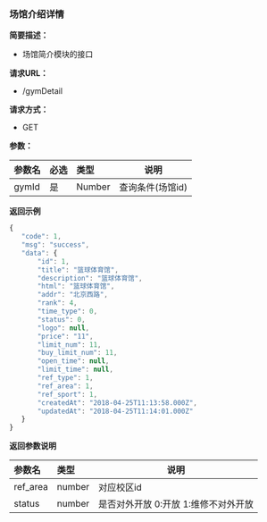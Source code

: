 ### 场馆介绍详情

**简要描述：**
- 场馆简介模块的接口

**请求URL：**
- /gymDetail

**请求方式：**
- GET

**参数：** 

|参数名|必选|类型|说明|
|:----    |:---|:----- |-----   |
|gymId |是  |Number |查询条件(场馆id)   |

 **返回示例**

 ```js
 {
    "code": 1,
    "msg": "success",
    "data": {
        "id": 1,
        "title": "篮球体育馆",
        "description": "篮球体育馆",
        "html": "篮球体育馆",
        "addr": "北京西路",
        "rank": 4,
        "time_type": 0,
        "status": 0,
        "logo": null,
        "price": "11",
        "limit_num": 11,
        "buy_limit_num": 11,
        "open_time": null,
        "limit_time": null,
        "ref_type": 1,
        "ref_area": 1,
        "ref_sport": 1,
        "createdAt": "2018-04-25T11:13:58.000Z",
        "updatedAt": "2018-04-25T11:14:01.000Z"
    }
}
 ```

  **返回参数说明** 

|参数名|类型|说明|
|:-----  |:-----|-----                           |
|ref_area |number   |对应校区id  |
|status |number   |是否对外开放 0:开放 1:维修不对外开放  |